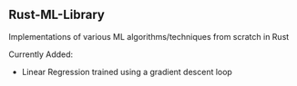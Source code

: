 ## Rust-ML-Library ##

Implementations of various ML algorithms/techniques from scratch in Rust

Currently Added:
  - Linear Regression trained using a gradient descent loop
